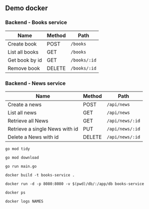 ## Demo docker

### Backend - Books service

| Name           | Method | Path         |
|----------------|--------|--------------|
| Create book    | POST   | `/books`     |
| List all books | GET    | `/books`     |
| Get book by id | GET    | `/books/:id` |
| Remove book    | DELETE | `/books/:id` |

### Backend - News service

| Name                           | Method | Path            |
|--------------------------------|--------|-----------------|
| Create a news                  | POST   | `/api/news`     |
| List all news                 | GET    | `/api/news`     |
| Retrieve all News              | GET    | `/api/news/:id` |
| Retrieve a single News with id | PUT    | `/api/news/:id` |
| Delete a News with id          | DELETE | `/api/news/:id` |


`go mod tidy`

`go mod download`

`go run main.go`

`docker build -t books-service . `

`docker run -d -p 8080:8080 -v $(pwd)/db/:/app/db books-service`

`docker ps`

`docker logs NAMES`
